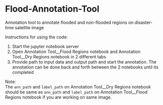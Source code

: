 # Flood-Annotation-Tool
Annotation tool to annotate flooded and non-flooded regions on disaster-time satellite image

Instructions for using the code:   
1. Start the jupyter notebook server  
2. Open Annotation Tool__Flood Regions notebook and Annotation Tool__Dry Regions notebook in 2 different tabs  
3. Provide path to input data and output path and start the annotation. The annotation can be done back and forth between the 2 notebooks until its completed  

Note:  
The `ann_path` and `label_path` on Annotation Tool__Dry Regions notebook should be same as `ann_path` and `label_path` on Annotation Tool__Flood Regions notebook if you are working on same image.
